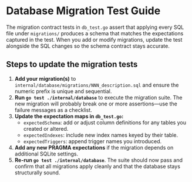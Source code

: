 # Database Migration Test Guide

The migration contract tests in `db_test.go` assert that applying every SQL file under `migrations/` produces a schema that matches the expectations captured in the test. When you add or modify migrations, update the test alongside the SQL changes so the schema contract stays accurate.

## Steps to update the migration tests

1. **Add your migration(s)** to `internal/database/migrations/NNN_description.sql` and ensure the numeric prefix is unique and sequential.
2. **Run `go test ./internal/database`** to execute the migration suite. The new migration will probably break one or more assertions—use the failure messages as a checklist.
3. **Update the expectation maps in `db_test.go`:**
   - `expectedSchema`: add or adjust column definitions for any tables you created or altered.
   - `expectedIndexes`: include new index names keyed by their table.
   - `expectedTriggers`: append trigger names you introduced.
4. **Add any new PRAGMA expectations** if the migration depends on additional SQLite settings.
5. **Re-run `go test ./internal/database`**. The suite should now pass and confirm that all migrations apply cleanly and that the database stays structurally sound.
